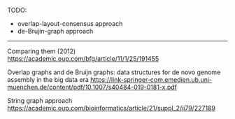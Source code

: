 TODO:

- overlap-layout-consensus approach
- de-Brujin-graph approach



___
Comparing them (2012)
https://academic.oup.com/bfg/article/11/1/25/191455

Overlap graphs and de Bruijn graphs: data structures for de novo genome assembly in the big data era
https://link-springer-com.emedien.ub.uni-muenchen.de/content/pdf/10.1007/s40484-019-0181-x.pdf

String graph approach
https://academic.oup.com/bioinformatics/article/21/suppl_2/ii79/227189